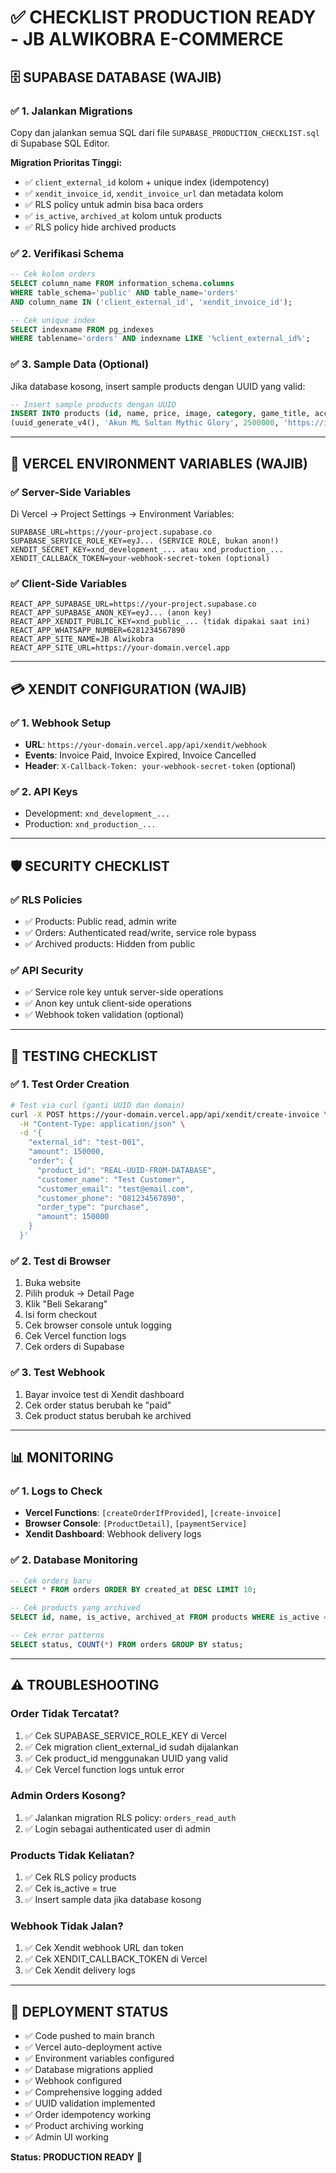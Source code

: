 # ✅ CHECKLIST PRODUCTION READY - JB ALWIKOBRA E-COMMERCE

## 🗄️ SUPABASE DATABASE (WAJIB)

### ✅ 1. Jalankan Migrations
Copy dan jalankan semua SQL dari file `SUPABASE_PRODUCTION_CHECKLIST.sql` di Supabase SQL Editor.

**Migration Prioritas Tinggi:**
- ✅ `client_external_id` kolom + unique index (idempotency)
- ✅ `xendit_invoice_id`, `xendit_invoice_url` dan metadata kolom
- ✅ RLS policy untuk admin bisa baca orders
- ✅ `is_active`, `archived_at` kolom untuk products
- ✅ RLS policy hide archived products

### ✅ 2. Verifikasi Schema
```sql
-- Cek kolom orders
SELECT column_name FROM information_schema.columns 
WHERE table_schema='public' AND table_name='orders'
AND column_name IN ('client_external_id', 'xendit_invoice_id');

-- Cek unique index
SELECT indexname FROM pg_indexes 
WHERE tablename='orders' AND indexname LIKE '%client_external_id%';
```

### ✅ 3. Sample Data (Optional)
Jika database kosong, insert sample products dengan UUID yang valid:
```sql
-- Insert sample products dengan UUID
INSERT INTO products (id, name, price, image, category, game_title, account_level, stock) VALUES
(uuid_generate_v4(), 'Akun ML Sultan Mythic Glory', 2500000, 'https://images.unsplash.com/photo-1511512578047-dfb367046420?w=400', 'MOBA', 'Mobile Legends', 'Mythic Glory', 5);
```

---

## 🔧 VERCEL ENVIRONMENT VARIABLES (WAJIB)

### ✅ Server-Side Variables
Di Vercel → Project Settings → Environment Variables:
```
SUPABASE_URL=https://your-project.supabase.co
SUPABASE_SERVICE_ROLE_KEY=eyJ... (SERVICE ROLE, bukan anon!)
XENDIT_SECRET_KEY=xnd_development_... atau xnd_production_...
XENDIT_CALLBACK_TOKEN=your-webhook-secret-token (optional)
```

### ✅ Client-Side Variables 
```
REACT_APP_SUPABASE_URL=https://your-project.supabase.co
REACT_APP_SUPABASE_ANON_KEY=eyJ... (anon key)
REACT_APP_XENDIT_PUBLIC_KEY=xnd_public_... (tidak dipakai saat ini)
REACT_APP_WHATSAPP_NUMBER=6281234567890
REACT_APP_SITE_NAME=JB Alwikobra
REACT_APP_SITE_URL=https://your-domain.vercel.app
```

---

## 💳 XENDIT CONFIGURATION (WAJIB)

### ✅ 1. Webhook Setup
- **URL**: `https://your-domain.vercel.app/api/xendit/webhook`
- **Events**: Invoice Paid, Invoice Expired, Invoice Cancelled
- **Header**: `X-Callback-Token: your-webhook-secret-token` (optional)

### ✅ 2. API Keys
- Development: `xnd_development_...`
- Production: `xnd_production_...`

---

## 🛡️ SECURITY CHECKLIST

### ✅ RLS Policies
- ✅ Products: Public read, admin write
- ✅ Orders: Authenticated read/write, service role bypass
- ✅ Archived products: Hidden from public

### ✅ API Security
- ✅ Service role key untuk server-side operations
- ✅ Anon key untuk client-side operations
- ✅ Webhook token validation (optional)

---

## 🧪 TESTING CHECKLIST

### ✅ 1. Test Order Creation
```bash
# Test via curl (ganti UUID dan domain)
curl -X POST https://your-domain.vercel.app/api/xendit/create-invoice \
  -H "Content-Type: application/json" \
  -d '{
    "external_id": "test-001",
    "amount": 150000,
    "order": {
      "product_id": "REAL-UUID-FROM-DATABASE",
      "customer_name": "Test Customer",
      "customer_email": "test@email.com",
      "customer_phone": "081234567890",
      "order_type": "purchase",
      "amount": 150000
    }
  }'
```

### ✅ 2. Test di Browser
1. Buka website
2. Pilih produk → Detail Page
3. Klik "Beli Sekarang"
4. Isi form checkout
5. Cek browser console untuk logging
6. Cek Vercel function logs
7. Cek orders di Supabase

### ✅ 3. Test Webhook
1. Bayar invoice test di Xendit dashboard
2. Cek order status berubah ke "paid"
3. Cek product status berubah ke archived

---

## 📊 MONITORING

### ✅ 1. Logs to Check
- **Vercel Functions**: `[createOrderIfProvided]`, `[create-invoice]`
- **Browser Console**: `[ProductDetail]`, `[paymentService]`
- **Xendit Dashboard**: Webhook delivery logs

### ✅ 2. Database Monitoring
```sql
-- Cek orders baru
SELECT * FROM orders ORDER BY created_at DESC LIMIT 10;

-- Cek products yang archived
SELECT id, name, is_active, archived_at FROM products WHERE is_active = false;

-- Cek error patterns
SELECT status, COUNT(*) FROM orders GROUP BY status;
```

---

## ⚠️ TROUBLESHOOTING

### Order Tidak Tercatat?
1. ✅ Cek SUPABASE_SERVICE_ROLE_KEY di Vercel
2. ✅ Cek migration client_external_id sudah dijalankan
3. ✅ Cek product_id menggunakan UUID yang valid
4. ✅ Cek Vercel function logs untuk error

### Admin Orders Kosong?
1. ✅ Jalankan migration RLS policy: `orders_read_auth`
2. ✅ Login sebagai authenticated user di admin

### Products Tidak Keliatan?
1. ✅ Cek RLS policy products
2. ✅ Cek is_active = true
3. ✅ Insert sample data jika database kosong

### Webhook Tidak Jalan?
1. ✅ Cek Xendit webhook URL dan token
2. ✅ Cek XENDIT_CALLBACK_TOKEN di Vercel
3. ✅ Cek Xendit delivery logs

---

## 🚀 DEPLOYMENT STATUS

- ✅ Code pushed to main branch
- ✅ Vercel auto-deployment active
- ✅ Environment variables configured
- ✅ Database migrations applied
- ✅ Webhook configured
- ✅ Comprehensive logging added
- ✅ UUID validation implemented
- ✅ Order idempotency working
- ✅ Product archiving working
- ✅ Admin UI working

**Status: PRODUCTION READY** 🎉
